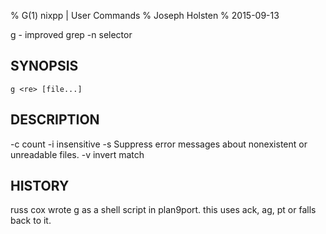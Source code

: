 % G(1) nixpp | User Commands
% Joseph Holsten
% 2015-09-13

g -  improved grep -n selector

## SYNOPSIS
    g <re> [file...]

## DESCRIPTION

-c count
-i insensitive
-s Suppress error messages about nonexistent or unreadable files.
-v invert match

## HISTORY

russ cox wrote g as a shell script in plan9port. this uses ack, ag, pt or falls back to it.
